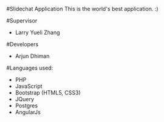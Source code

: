 #Slidechat Application
This is the world's best application. :)

#Supervisor
- Larry Yueli Zhang

#Developers
- Arjun Dhiman

#Languages used:
- PHP
- JavaScript
- Bootstrap (HTML5, CSS3)
- JQuery
- Postgres
- AngularJs
